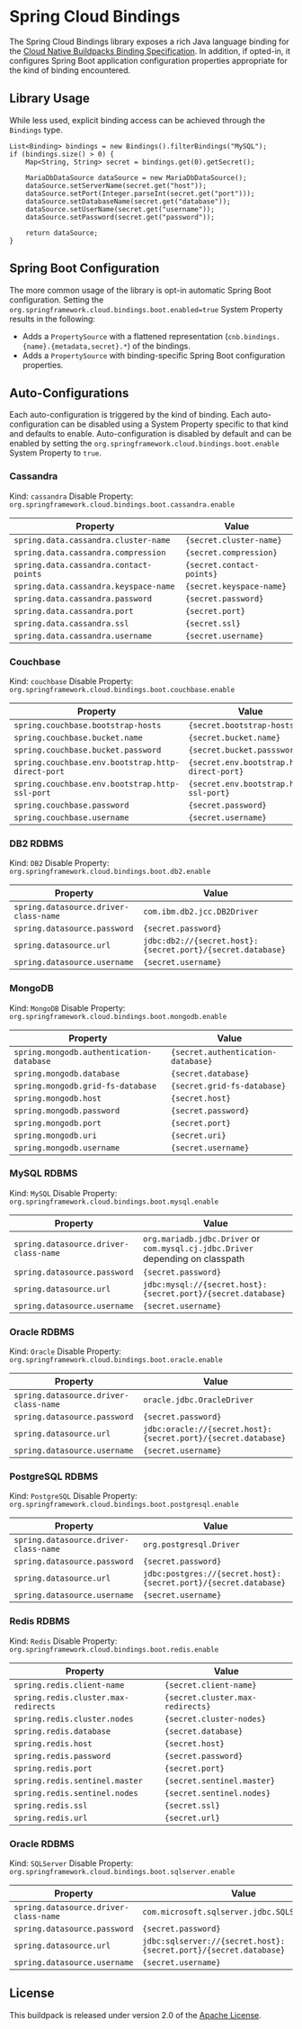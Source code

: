 # Spring Cloud Bindings
The Spring Cloud Bindings library exposes a rich Java language binding for the [Cloud Native Buildpacks Binding Specification][s].  In addition, if opted-in, it configures Spring Boot application configuration properties appropriate for the kind of binding encountered.

[s]: https://github.com/buildpacks/spec/blob/master/extensions/bindings.md

## Library Usage
While less used, explicit binding access can be achieved through the `Bindings` type.


```
List<Binding> bindings = new Bindings().filterBindings("MySQL");
if (bindings.size() > 0) {
    Map<String, String> secret = bindings.get(0).getSecret();

    MariaDbDataSource dataSource = new MariaDbDataSource();
    dataSource.setServerName(secret.get("host"));
    dataSource.setPort(Integer.parseInt(secret.get("port")));
    dataSource.setDatabaseName(secret.get("database"));
    dataSource.setUserName(secret.get("username"));
    dataSource.setPassword(secret.get("password"));

    return dataSource;
}
```

## Spring Boot Configuration
The more common usage of the library is opt-in automatic Spring Boot configuration.  Setting the `org.springframework.cloud.bindings.boot.enabled=true` System Property results in the following:

* Adds a `PropertySource` with a flattened representation (`cnb.bindings.{name}.{metadata,secret}.*`) of the bindings.
* Adds a `PropertySource` with binding-specific Spring Boot configuration properties.

## Auto-Configurations
Each auto-configuration is triggered by the kind of binding.  Each auto-configuration can be disabled using a System Property specific to that kind and defaults to enable. Auto-configuration is disabled by default and can be enabled by setting the `org.springframework.cloud.bindings.boot.enable` System Property to `true`.

### Cassandra
Kind: `cassandra`
Disable Property: `org.springframework.cloud.bindings.boot.cassandra.enable`

| Property | Value
| -------- | -----
| `spring.data.cassandra.cluster-name` | `{secret.cluster-name}`
| `spring.data.cassandra.compression` | `{secret.compression}`
| `spring.data.cassandra.contact-points` | `{secret.contact-points}`
| `spring.data.cassandra.keyspace-name` | `{secret.keyspace-name}`
| `spring.data.cassandra.password` | `{secret.password}`
| `spring.data.cassandra.port` | `{secret.port}`
| `spring.data.cassandra.ssl` | `{secret.ssl}`
| `spring.data.cassandra.username` | `{secret.username}`

### Couchbase
Kind: `couchbase`
Disable Property: `org.springframework.cloud.bindings.boot.couchbase.enable`

| Property | Value
| -------- | -----
| `spring.couchbase.bootstrap-hosts` | `{secret.bootstrap-hosts}`
| `spring.couchbase.bucket.name` | `{secret.bucket.name}`
| `spring.couchbase.bucket.password` | `{secret.bucket.passsword}`
| `spring.couchbase.env.bootstrap.http-direct-port` | `{secret.env.bootstrap.http-direct-port}`
| `spring.couchbase.env.bootstrap.http-ssl-port` | `{secret.env.bootstrap.http-ssl-port}`
| `spring.couchbase.password` | `{secret.password}`
| `spring.couchbase.username` | `{secret.username}`

### DB2 RDBMS
Kind: `DB2`
Disable Property: `org.springframework.cloud.bindings.boot.db2.enable`

| Property | Value
| -------- | -----
| `spring.datasource.driver-class-name` | `com.ibm.db2.jcc.DB2Driver`
| `spring.datasource.password` | `{secret.password}`
| `spring.datasource.url` | `jdbc:db2://{secret.host}:{secret.port}/{secret.database}`
| `spring.datasource.username` | `{secret.username}`

### MongoDB
Kind: `MongoDB`
Disable Property: `org.springframework.cloud.bindings.boot.mongodb.enable`

| Property | Value
| -------- | -----
| `spring.mongodb.authentication-database` | `{secret.authentication-database}`
| `spring.mongodb.database` | `{secret.database}`
| `spring.mongodb.grid-fs-database` | `{secret.grid-fs-database}`
| `spring.mongodb.host` | `{secret.host}`
| `spring.mongodb.password` | `{secret.password}`
| `spring.mongodb.port` | `{secret.port}`
| `spring.mongodb.uri` | `{secret.uri}`
| `spring.mongodb.username` | `{secret.username}`

### MySQL RDBMS
Kind: `MySQL`
Disable Property: `org.springframework.cloud.bindings.boot.mysql.enable`

| Property | Value
| -------- | -----
| `spring.datasource.driver-class-name` | `org.mariadb.jdbc.Driver` or `com.mysql.cj.jdbc.Driver` depending on classpath
| `spring.datasource.password` | `{secret.password}`
| `spring.datasource.url` | `jdbc:mysql://{secret.host}:{secret.port}/{secret.database}`
| `spring.datasource.username` | `{secret.username}`

### Oracle RDBMS
Kind: `Oracle`
Disable Property: `org.springframework.cloud.bindings.boot.oracle.enable`

| Property | Value
| -------- | -----
| `spring.datasource.driver-class-name` | `oracle.jdbc.OracleDriver`
| `spring.datasource.password` | `{secret.password}`
| `spring.datasource.url` | `jdbc:oracle://{secret.host}:{secret.port}/{secret.database}`
| `spring.datasource.username` | `{secret.username}`

### PostgreSQL RDBMS
Kind: `PostgreSQL`
Disable Property: `org.springframework.cloud.bindings.boot.postgresql.enable`

| Property | Value
| -------- | -----
| `spring.datasource.driver-class-name` | `org.postgresql.Driver`
| `spring.datasource.password` | `{secret.password}`
| `spring.datasource.url` | `jdbc:postgres://{secret.host}:{secret.port}/{secret.database}`
| `spring.datasource.username` | `{secret.username}`

### Redis RDBMS
Kind: `Redis`
Disable Property: `org.springframework.cloud.bindings.boot.redis.enable`

| Property | Value
| -------- | -----
| `spring.redis.client-name` | `{secret.client-name}`
| `spring.redis.cluster.max-redirects` | `{secret.cluster.max-redirects}`
| `spring.redis.cluster.nodes` | `{secret.cluster-nodes}`
| `spring.redis.database` | `{secret.database}`
| `spring.redis.host` | `{secret.host}`
| `spring.redis.password` | `{secret.password}`
| `spring.redis.port` | `{secret.port}`
| `spring.redis.sentinel.master` | `{secret.sentinel.master}`
| `spring.redis.sentinel.nodes` | `{secret.sentinel.nodes}`
| `spring.redis.ssl` | `{secret.ssl}`
| `spring.redis.url` | `{secret.url}`

### Oracle RDBMS
Kind: `SQLServer`
Disable Property: `org.springframework.cloud.bindings.boot.sqlserver.enable`

| Property | Value
| -------- | -----
| `spring.datasource.driver-class-name` | `com.microsoft.sqlserver.jdbc.SQLServerDriver`
| `spring.datasource.password` | `{secret.password}`
| `spring.datasource.url` | `jdbc:sqlserver://{secret.host}:{secret.port}/{secret.database}`
| `spring.datasource.username` | `{secret.username}`

## License
This buildpack is released under version 2.0 of the [Apache License][a].

[a]: http://www.apache.org/licenses/LICENSE-2.0
